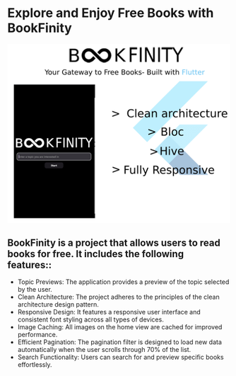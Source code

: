 # Explore and Enjoy Free Books with BookFinity
![Banner](https://github.com/mustafa-ahmed-009/BookFinity/blob/main/screen_shots/banner.png)

## BookFinity is a project that allows users to read books for free. It includes the following features::
* Topic Previews: The application provides a preview of the topic selected by the user.
* Clean Architecture: The project adheres to the principles of the clean architecture design pattern.
* Responsive Design: It features a responsive user interface and consistent font styling across all types of devices.
* Image Caching: All images on the home view are cached for improved performance.
* Efficient Pagination: The pagination filter is designed to load new data automatically when the user scrolls through 70% of the list.
* Search Functionality: Users can search for and preview specific books effortlessly.





